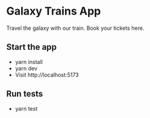 # Galaxy Trains App

Travel the galaxy with our train. Book your tickets here.

## Start the app

- yarn install
- yarn dev
- Visit http://localhost:5173

## Run tests

- yarn test
